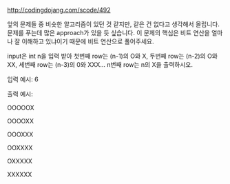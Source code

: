 http://codingdojang.com/scode/492

앞의 문제들 중 비슷한 알고리즘이 있던 것 같지만, 같은 건 없다고 생각해서 올립니다. 문제를 푸는데 많은 approach가 있을 듯 싶습니다. 이 문제의 핵심은 비트 연산을 얼마나 잘 이해하고 있냐이기 때문에 비트 연산으로 풀어주세요.

input은 int n을 입력 받아 첫번째 row는 (n-1)의 O와 X, 두번째 row는 (n-2)의 O와 XX, 세번째 row는 (n-3)의 0와 XXX... n번째 row는 n의 X을 출력하시오.

입력 예시: 6

출력 예시:

OOOOOX

OOOOXX

OOOXXX

OOXXXX

OXXXXX

XXXXXX
